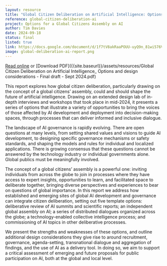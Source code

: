 ```yaml
---
layout: resource
title: "Global Citizen Deliberation on Artificial Intelligence: Options and design considerations"
reference: global-citizen-deliberation-ai
project: Options for a Global Citizens Assembly on AI
author: Tim Davies
date: 2024-09-18
status: final
listed: true
link: https://docs.google.com/document/d/1f7tV8akRaaPOUU-uyQ9n_81wi576VU25NAfM3wMV00o/edit
image: global-deliberation-ai-report.png
---
```


[Read online](https://docs.google.com/document/d/1f7tV8akRaaPOUU-uyQ9n_81wi576VU25NAfM3wMV00o/edit) or [Download PDF]({{site.baseurl}}/assets/resources/Global Citizen Deliberation on Artificial Intelligence_ Options and design considerations - Final draft - Sept 2024.pdf)

This report explores how global citizen deliberation, particularly drawing on the concept of a global citizens’ assembly, could and should shape the future of artificial intelligence. Drawing on an extended design lab of in-depth interviews and workshops that took place in mid-2024, it presents a series of options that illustrate a variety of opportunities to bring the voices of those affected by AI development and deployment into decision-making spaces, through processes that can deliver informed and inclusive dialogue. 

The landscape of AI governance is rapidly evolving. There are open questions at many levels, from setting shared values and visions to guide AI development, to designing specific governance mechanisms or safety standards, and shaping the models and rules for individual and localized applications. There is growing consensus that these questions cannot be answered by the technology industry or individual governments alone. Global publics must be meaningfully involved. 

The concept of a global citizens’ assembly is a powerful one: inviting individuals from across the globe to join in processes where they have access to expert insights, opportunities to learn, and facilitated space to deliberate together, bringing diverse perspectives and experiences to bear on questions of global importance. In this report we address how established and emerging sites of global AI development and governance can integrate citizen deliberation, setting out five template options: deliberative review of AI summits and scientific reports; an independent global assembly on AI; a series of distributed dialogues organized across the globe; a technology-enabled collective intelligence process; and commissioning of AI topics in other deliberative processes. 

We present the strengths and weaknesses of these options, and outline additional design considerations they give rise to around recruitment, governance, agenda-setting, transnational dialogue and aggregation of findings, and the use of AI as a delivery tool. In doing so, we aim to support a critical assessment of emerging and future proposals for public participation on AI, both at the global and local level.

